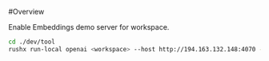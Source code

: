 #Overview

Enable Embeddings demo server for workspace.

```bash
cd ./dev/tool
rushx run-local openai <workspace> --host http://194.163.132.148:4070 --token 'token' --enable true --embeddings true
```

